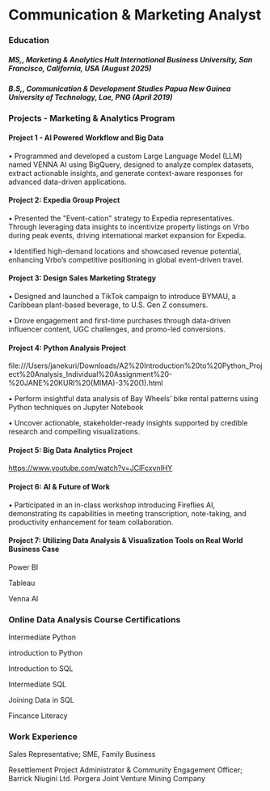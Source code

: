 # Communication & Marketing Analyst

### Education

##### MS,, Marketing & Analytics  Hult International Business University, San Francisco, California, USA  (August 2025)

##### B.S,, Communication & Development Studies  Papua New Guinea University of Technology, Lae, PNG  (April 2019)

### Projects - Marketing & Analytics Program

#### Project 1 - AI Powered Workflow and Big Data

• Programmed and developed a custom Large Language Model (LLM) named VENNA AI using BigQuery, designed to analyze complex datasets, extract actionable insights, and generate context-aware responses for advanced data-driven applications.

#### Project 2: Expedia Group Project   

•	Presented the "Event-cation" strategy to Expedia representatives. Through leveraging data insights to incentivize property listings on Vrbo during peak events, driving international market expansion for Expedia.

•	Identified high-demand locations and showcased revenue potential, enhancing Vrbo’s competitive positioning in global event-driven travel.

#### Project 3: Design Sales Marketing Strategy 

•	Designed and launched a TikTok campaign to introduce BYMAU, a Caribbean plant-based beverage, to U.S. Gen Z consumers.

•	Drove engagement and first-time purchases through data-driven influencer content, UGC challenges, and promo-led conversions.

#### Project 4: Python Analysis Project

file:///Users/janekuri/Downloads/A2%20Introduction%20to%20Python_Project%20Analysis_Individual%20Assignment%20-%20JANE%20KURI%20(MIMA)-3%20(1).html 
  
•	Perform insightful data analysis of Bay Wheels’ bike rental patterns using Python techniques on Jupyter Notebook 

•	Uncover actionable, stakeholder-ready insights supported by credible research and compelling visualizations.

#### Project 5: Big Data Analytics Project
https://www.youtube.com/watch?v=JClFcxynlHY 

#### Project 6: AI & Future of Work

•	Participated in an in-class workshop introducing Fireflies AI, demonstrating its capabilities in meeting transcription, note-taking, and productivity enhancement for team collaboration.

#### Project 7: Utilizing Data Analysis & Visualization Tools on Real World Business Case
Power BI

Tableau

Venna AI

### Online Data Analysis Course Certifications

Intermediate Python

introduction to Python

Introduction to SQL

Intermediate SQL

Joining Data in SQL

Fincance Literacy

### Work Experience 

Sales Representative; SME,  Family Business

Resettlement Project Administrator & Community Engagement Officer;  Barrick Niugini Ltd. Porgera Joint Venture Mining Company

